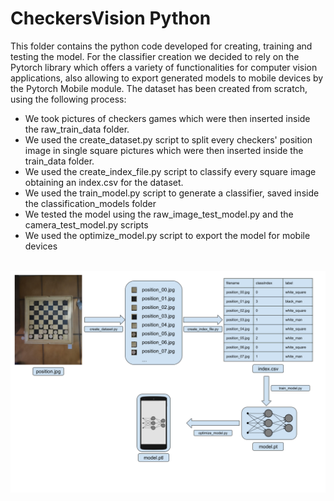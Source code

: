 # CheckersVision Python

This folder contains the python code developed for creating, training and testing the model.
For the classifier creation we decided to rely on the Pytorch library which offers a variety of functionalities for computer vision applications, also allowing to export generated models to mobile devices by the Pytorch Mobile module.
The dataset has been created from scratch, using the following process:

* We took pictures of checkers games which were then inserted inside the raw_train_data folder.
* We used the create_dataset.py script to split every checkers' position image in single square pictures which were then inserted inside the train_data folder.
* We used the create_index_file.py script to classify every square image obtaining an index.csv for the dataset.
* We used the train_model.py script to generate a classifier, saved inside the classification_models folder
* We tested the model using the raw_image_test_model.py and the camera_test_model.py scripts
* We used the optimize_model.py script to export the model for mobile devices

<br>

<img src="_readmeImgs_/python_dev_flow.png">
